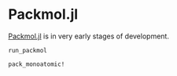 # Packmol.jl

[Packmol.jl](https://github.com/m3g/Packmol.jl) is in very early stages of development.

```@docs
run_packmol
```

```@docs
pack_monoatomic!
```

